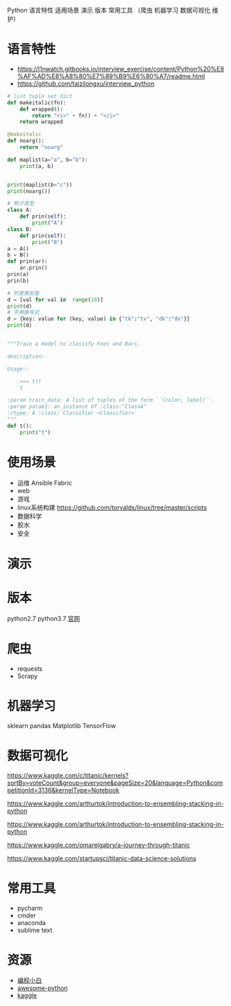 Python 语言特性 适用场景 演示 版本 常用工具 （爬虫 机器学习 数据可视化 维护）

# 语言特性
* https://l1nwatch.gitbooks.io/interview_exercise/content/Python%20%E8%AF%AD%E8%A8%80%E7%89%B9%E6%80%A7/readme.html
* https://github.com/taizilongxu/interview_python

```python
# list tuple set dict
def makeitalic(fn):
    def wrapped():
        return "<i>" + fn() + "</i>"
    return wrapped

@makeitalic
def noarg():
    return "noarg"

def maplist(a="a", b="b"):
    print(a, b)


print(maplist(b="c"))
print(noarg())

# 鸭子类型
class A:
    def prin(self):
        print("A")
class B:
    def prin(self):
        print("B")
a = A()
b = B()
def prin(ar):
    ar.prin()
prin(a)
prin(b)

# 列表推到是
d = [val for val in  range(10)]
print(d)
# 字典推导式
d = {key: value for (key, value) in {"tk":"tv", "dk":"dv"}}
print(d)


"""Train a model to classify Foos and Bars.

description:

Usage::

    >>> t()
    t

:param train_data: A list of tuples of the form ``(color, label)``.
:param param1: an instance of :class:"ClassA"
:rtype: A :class:`Classifier <Classifier>`
"""
def t():
    print("t")

```

# 使用场景
* 运维 Ansible Fabric
* web
* 游戏
* linux系统构建 https://github.com/torvalds/linux/tree/master/scripts
* 数据科学
* 胶水
* 安全

# 演示

# 版本
python2.7 python3.7
[官网](https://www.python.org/)

# 爬虫
* requests
* Scrapy

# 机器学习
sklearn
pandas
Matplotlib
TensorFlow

# 数据可视化
https://www.kaggle.com/c/titanic/kernels?sortBy=voteCount&group=everyone&pageSize=20&language=Python&competitionId=3136&kernelType=Notebook

https://www.kaggle.com/arthurtok/introduction-to-ensembling-stacking-in-python

https://www.kaggle.com/arthurtok/introduction-to-ensembling-stacking-in-python

https://www.kaggle.com/omarelgabry/a-journey-through-titanic

https://www.kaggle.com/startupsci/titanic-data-science-solutions

# 常用工具
* pycharm
* cmder
* anaconda
* sublime text

# 资源
* [编程小白](http://www.ituring.com.cn/book/1863)
* [awesome-python](https://github.com/vinta/awesome-python)
* [kaggle](https://www.kaggle.com/)
